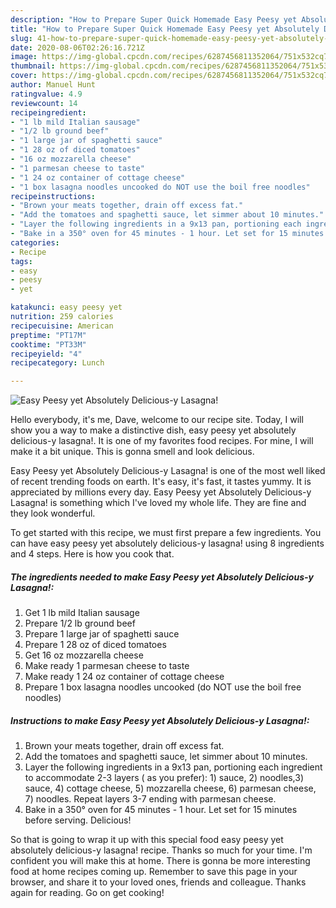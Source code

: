 ```yaml
---
description: "How to Prepare Super Quick Homemade Easy Peesy yet Absolutely Delicious-y Lasagna!"
title: "How to Prepare Super Quick Homemade Easy Peesy yet Absolutely Delicious-y Lasagna!"
slug: 41-how-to-prepare-super-quick-homemade-easy-peesy-yet-absolutely-delicious-y-lasagna
date: 2020-08-06T02:26:16.721Z
image: https://img-global.cpcdn.com/recipes/6287456811352064/751x532cq70/easy-peesy-yet-absolutely-delicious-y-lasagna-recipe-main-photo.jpg
thumbnail: https://img-global.cpcdn.com/recipes/6287456811352064/751x532cq70/easy-peesy-yet-absolutely-delicious-y-lasagna-recipe-main-photo.jpg
cover: https://img-global.cpcdn.com/recipes/6287456811352064/751x532cq70/easy-peesy-yet-absolutely-delicious-y-lasagna-recipe-main-photo.jpg
author: Manuel Hunt
ratingvalue: 4.9
reviewcount: 14
recipeingredient:
- "1 lb mild Italian sausage"
- "1/2 lb ground beef"
- "1 large jar of spaghetti sauce"
- "1 28 oz of diced tomatoes"
- "16 oz mozzarella cheese"
- "1 parmesan cheese to taste"
- "1 24 oz container of cottage cheese"
- "1 box lasagna noodles uncooked do NOT use the boil free noodles"
recipeinstructions:
- "Brown your meats together, drain off excess fat."
- "Add the tomatoes and spaghetti sauce, let simmer about 10 minutes."
- "Layer the following ingredients in a 9x13 pan, portioning each ingredient to accommodate 2-3 layers ( as you prefer): 1) sauce, 2) noodles,3) sauce, 4) cottage cheese, 5) mozzarella cheese, 6) parmesan cheese, 7) noodles. Repeat layers 3-7 ending with parmesan cheese."
- "Bake in a 350° oven for 45 minutes - 1 hour. Let set for 15 minutes before serving. Delicious!"
categories:
- Recipe
tags:
- easy
- peesy
- yet

katakunci: easy peesy yet 
nutrition: 259 calories
recipecuisine: American
preptime: "PT17M"
cooktime: "PT33M"
recipeyield: "4"
recipecategory: Lunch

---
```



![Easy Peesy yet Absolutely Delicious-y Lasagna!](https://img-global.cpcdn.com/recipes/6287456811352064/751x532cq70/easy-peesy-yet-absolutely-delicious-y-lasagna-recipe-main-photo.jpg)

Hello everybody, it's me, Dave, welcome to our recipe site. Today, I will show you a way to make a distinctive dish, easy peesy yet absolutely delicious-y lasagna!. It is one of my favorites food recipes. For mine, I will make it a bit unique. This is gonna smell and look delicious.



Easy Peesy yet Absolutely Delicious-y Lasagna! is one of the most well liked of recent trending foods on earth. It's easy, it's fast, it tastes yummy. It is appreciated by millions every day. Easy Peesy yet Absolutely Delicious-y Lasagna! is something which I've loved my whole life. They are fine and they look wonderful.


To get started with this recipe, we must first prepare a few ingredients. You can have easy peesy yet absolutely delicious-y lasagna! using 8 ingredients and 4 steps. Here is how you cook that.

<!--inarticleads1-->

##### The ingredients needed to make Easy Peesy yet Absolutely Delicious-y Lasagna!:

1. Get 1 lb mild Italian sausage
1. Prepare 1/2 lb ground beef
1. Prepare 1 large jar of spaghetti sauce
1. Prepare 1 28 oz of diced tomatoes
1. Get 16 oz mozzarella cheese
1. Make ready 1 parmesan cheese to taste
1. Make ready 1 24 oz container of cottage cheese
1. Prepare 1 box lasagna noodles uncooked (do NOT use the boil free noodles)




<!--inarticleads2-->

##### Instructions to make Easy Peesy yet Absolutely Delicious-y Lasagna!:

1. Brown your meats together, drain off excess fat.
1. Add the tomatoes and spaghetti sauce, let simmer about 10 minutes.
1. Layer the following ingredients in a 9x13 pan, portioning each ingredient to accommodate 2-3 layers ( as you prefer): 1) sauce, 2) noodles,3) sauce, 4) cottage cheese, 5) mozzarella cheese, 6) parmesan cheese, 7) noodles. Repeat layers 3-7 ending with parmesan cheese.
1. Bake in a 350° oven for 45 minutes - 1 hour. Let set for 15 minutes before serving. Delicious!




So that is going to wrap it up with this special food easy peesy yet absolutely delicious-y lasagna! recipe. Thanks so much for your time. I'm confident you will make this at home. There is gonna be more interesting food at home recipes coming up. Remember to save this page in your browser, and share it to your loved ones, friends and colleague. Thanks again for reading. Go on get cooking!
